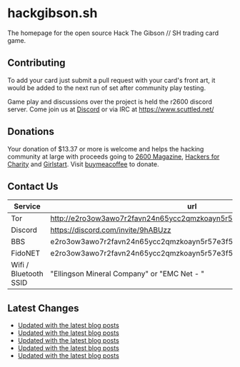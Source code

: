# hackgibson.sh
The homepage for the open source Hack The Gibson // SH trading card game.


## Contributing

To add your card just submit a pull request with your card's front art, it would be added to the next run of set after community play testing.

Game play and discussions over the project is held the r2600 discord server. Come join us at [Discord](https://discord.com/invite/9hABUzz) or via IRC at https://www.scuttled.net/


## Donations

Your donation of $13.37 or more is welcome and helps the hacking community at large with proceeds going to [2600 Magazine](https://2600.com/), [Hackers for Charity](https://hackersforcharity.org) and [Girlstart](https://girlstart.org).  Visit [buymeacoffee](https://www.buymeacoffee.com/hackgibson.sh) to donate.


## Contact Us

Service | url
-|-
Tor | http://e2ro3ow3awo7r2favn24n65ycc2qmzkoayn5r57e3f56nvjwdcgg32ad.onion
Discord | https://discord.com/invite/9hABUzz
BBS | e2ro3ow3awo7r2favn24n65ycc2qmzkoayn5r57e3f56nvjwdcgg32ad.onion:23
FidoNET | e2ro3ow3awo7r2favn24n65ycc2qmzkoayn5r57e3f56nvjwdcgg32ad.onion:24554
Wifi / Bluetooth SSID | "Ellingson Mineral Company" or "EMC Net - <fidonet address>"

## Latest Changes
<!-- BLOG-POST-LIST:START -->
- [Updated with the latest blog posts](https://github.com/DFW2600/hackgibson.sh/commit/98d9040038df48b408a8a9d141a9f19b3e9506a9)
- [Updated with the latest blog posts](https://github.com/DFW2600/hackgibson.sh/commit/00c43e6acdf5fcd3dda5c2e470de6195c45ac225)
- [Updated with the latest blog posts](https://github.com/DFW2600/hackgibson.sh/commit/44c0360016ef800dc6d2c6b571868e40935f2f90)
- [Updated with the latest blog posts](https://github.com/DFW2600/hackgibson.sh/commit/56d256fc917b826c556f6c1b790f3e5873b16063)
- [Updated with the latest blog posts](https://github.com/DFW2600/hackgibson.sh/commit/0527a485522a9916da319a2ecc0e4c288712f783)
<!-- BLOG-POST-LIST:END -->

